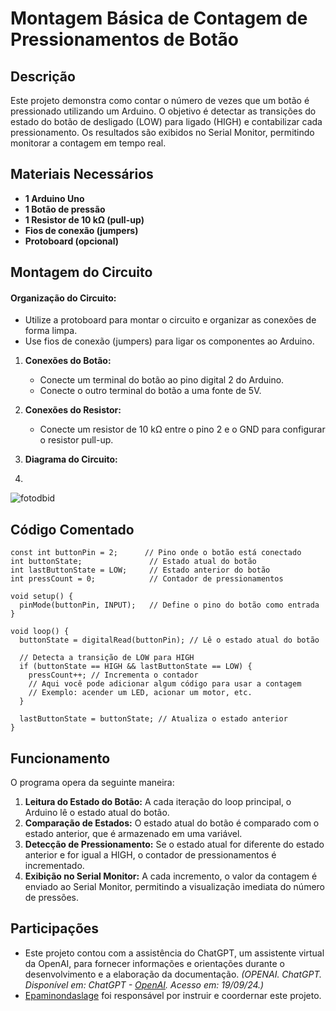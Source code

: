 # Montagem Básica de Contagem de Pressionamentos de Botão


## Descrição
Este projeto demonstra como contar o número de vezes que um botão é pressionado utilizando um Arduino. O objetivo é detectar as transições do estado do botão de desligado (LOW) para ligado (HIGH) e contabilizar cada pressionamento. Os resultados são exibidos no Serial Monitor, permitindo monitorar a contagem em tempo real.


## Materiais Necessários
- **1 Arduino Uno**
- **1 Botão de pressão**
- **1 Resistor de 10 kΩ (pull-up)**
- **Fios de conexão (jumpers)**
- **Protoboard (opcional)**


## Montagem do Circuito
#### Organização do Circuito:
   - Utilize a protoboard para montar o circuito e organizar as conexões de forma limpa.
   - Use fios de conexão (jumpers) para ligar os componentes ao Arduino.
     
1. **Conexões do Botão:**
   - Conecte um terminal do botão ao pino digital 2 do Arduino.
   - Conecte o outro terminal do botão a uma fonte de 5V.

2. **Conexões do Resistor:**
   - Conecte um resistor de 10 kΩ entre o pino 2 e o GND para configurar o resistor pull-up.

3. **Diagrama do Circuito:**
4. 
![fotodbid](https://github.com/Matheusrammos/LIA-Docs/blob/main/Exerc%C3%ADcio_em_Casa_2/Diagrama_Casa_2.jpeg)

## Código Comentado
````
const int buttonPin = 2;      // Pino onde o botão está conectado
int buttonState;               // Estado atual do botão
int lastButtonState = LOW;     // Estado anterior do botão
int pressCount = 0;            // Contador de pressionamentos

void setup() {
  pinMode(buttonPin, INPUT);   // Define o pino do botão como entrada
}

void loop() {
  buttonState = digitalRead(buttonPin); // Lê o estado atual do botão

  // Detecta a transição de LOW para HIGH
  if (buttonState == HIGH && lastButtonState == LOW) {
    pressCount++; // Incrementa o contador
    // Aqui você pode adicionar algum código para usar a contagem
    // Exemplo: acender um LED, acionar um motor, etc.
  }

  lastButtonState = buttonState; // Atualiza o estado anterior
}
````


## Funcionamento
O programa opera da seguinte maneira:
1. **Leitura do Estado do Botão:** A cada iteração do loop principal, o Arduino lê o estado atual do botão.
2. **Comparação de Estados:** O estado atual do botão é comparado com o estado anterior, que é armazenado em uma variável.
3. **Detecção de Pressionamento:** Se o estado atual for diferente do estado anterior e for igual a HIGH, o contador de pressionamentos é incrementado.
4. **Exibição no Serial Monitor:** A cada incremento, o valor da contagem é enviado ao Serial Monitor, permitindo a visualização imediata do número de pressões.


## Participações
- Este projeto contou com a assistência do ChatGPT, um assistente virtual da OpenAI, para fornecer informações e orientações durante o desenvolvimento e a elaboração da documentação.
  *(OPENAI. ChatGPT. Disponível em: ChatGPT - [OpenAI](https://www.openai.com/chatgpt). Acesso em: 19/09/24.)*
- [Epaminondaslage](https://www.bing.com/ck/a?!&&p=cf945232149fce13JmltdHM9MTcyNjcwNDAwMCZpZ3VpZD0yNGZkYWYyYS1lMjZiLTYzMWYtMzY0MC1iYmJiZTNlZTYyZGImaW5zaWQ9NTE5Mg&ptn=3&ver=2&hsh=3&fclid=24fdaf2a-e26b-631f-3640-bbbbe3ee62db&psq=src%3d%22https%3a%2f%2fgithub.com%2fEpaminondaslage%2fAluno_Fulano_de_Tal%2fblob%2fmain%2fExercicio_em_Casa_1%2fFigura.jpeg%22+alt%3d%22Circuito%22+width%3d%2250%25%22&u=a1aHR0cHM6Ly9naXRodWIuY29tL0VwYW1pbm9uZGFzbGFnZQ&ntb=1) foi responsável por instruir e coordernar este projeto.
